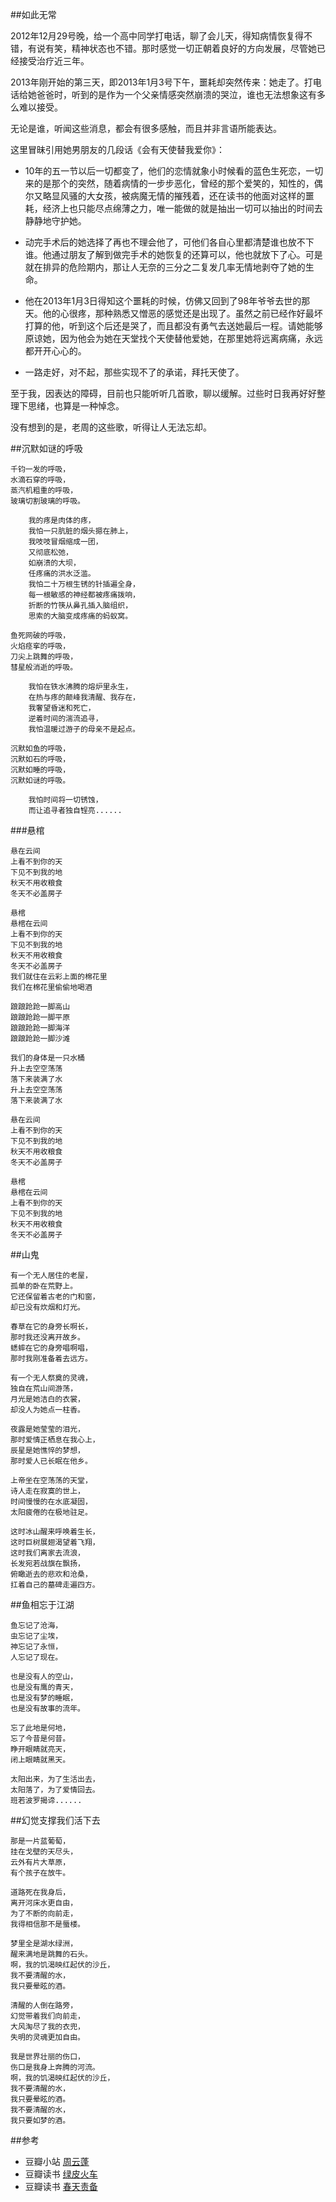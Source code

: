 ##如此无常

2012年12月29号晚，给一个高中同学打电话，聊了会儿天，得知病情恢复得不错，有说有笑，精神状态也不错。那时感觉一切正朝着良好的方向发展，尽管她已经接受治疗近三年。

2013年刚开始的第三天，即2013年1月3号下午，噩耗却突然传来：她走了。打电话给她爸爸时，听到的是作为一个父亲情感突然崩溃的哭泣，谁也无法想象这有多么难以接受。

无论是谁，听闻这些消息，都会有很多感触，而且并非言语所能表达。

这里冒昧引用她男朋友的几段话《会有天使替我爱你》：

* 10年的五一节以后一切都变了，他们的恋情就象小时候看的蓝色生死恋，一切来的是那个的突然，随着病情的一步步恶化，曾经的那个爱笑的，知性的，偶尔又略显风骚的大女孩，被病魔无情的摧残着，还在读书的他面对这样的噩耗，经济上也只能尽点绵薄之力，唯一能做的就是抽出一切可以抽出的时间去静静地守护她。
   
* 动完手术后的她选择了再也不理会他了，可他们各自心里都清楚谁也放不下谁。他通过朋友了解到做完手术的她恢复的还算可以，他也就放下了心。可是就在排异的危险期内，那让人无奈的三分之二复发几率无情地剥夺了她的生命。
       
* 他在2013年1月3日得知这个噩耗的时候，仿佛又回到了98年爷爷去世的那天。他的心很疼，那种熟悉又憎恶的感觉还是出现了。虽然之前已经作好最坏打算的他，听到这个后还是哭了，而且都没有勇气去送她最后一程。请她能够原谅她，因为他会为她在天堂找个天使替他爱她，在那里她将远离病痛，永远都开开心心的。

* 一路走好，对不起，那些实现不了的承诺，拜托天使了。
	
至于我，因表达的障碍，目前也只能听听几首歌，聊以缓解。过些时日我再好好整理下思绪，也算是一种悼念。

没有想到的是，老周的这些歌，听得让人无法忘却。

##沉默如谜的呼吸

	千钧一发的呼吸， 
	水滴石穿的呼吸， 
	蒸汽机粗重的呼吸， 
	玻璃切割玻璃的呼吸。 
	 
		我的疼是肉体的疼， 
		我怕一只肮脏的烟头摁在肺上， 
		我吱吱冒烟缩成一团， 
		又彻底松弛， 
		如崩溃的大坝， 
		任疼痛的洪水泛滥。 
		我怕二十万根生锈的针插遍全身， 
		每一根敏感的神经都被疼痛拨响， 
		折断的竹筷从鼻孔插入脑组织， 
		思索的大脑变成疼痛的蚂蚁窝。
	 
	鱼死网破的呼吸， 
	火焰痉挛的呼吸， 
	刀尖上跳舞的呼吸， 
	彗星般消逝的呼吸。 
	 
		我怕在铁水沸腾的熔炉里永生， 
		在热与疼的颠峰我清醒、我存在， 
		我奢望昏迷和死亡， 
		逆着时间的湍流追寻， 
		我怕温暖过游子的母亲不是起点。
	 
	沉默如鱼的呼吸， 
	沉默如石的呼吸， 
	沉默如睡的呼吸， 
	沉默如谜的呼吸。 
	 
		我怕时间将一切锈蚀， 
		而让追寻者独自锃亮......
	
###悬棺

	悬在云间
	上看不到你的天
	下见不到我的地
	秋天不用收粮食
	冬天不必盖房子

	悬棺
	悬棺在云间
	上看不到你的天
	下见不到我的地
	秋天不用收粮食
	冬天不必盖房子
	我们就住在云彩上面的棉花里
	我们在棉花里偷偷地喝酒

	踉踉跄跄一脚高山
	踉踉跄跄一脚平原
	踉踉跄跄一脚海洋
	踉踉跄跄一脚沙滩

	我们的身体是一只水桶
	升上去空空荡荡
	落下来装满了水
	升上去空空荡荡
	落下来装满了水

	悬在云间
	上看不到你的天
	下见不到我的地
	秋天不用收粮食
	冬天不必盖房子

	悬棺
	悬棺在云间
	上看不到你的天
	下见不到我的地
	秋天不用收粮食
	冬天不必盖房子


##山鬼

	有一个无人居住的老屋， 
	孤单的卧在荒野上。 
	它还保留着古老的门和窗， 
	却已没有炊烟和灯光。 

	春草在它的身旁长啊长， 
	那时我还没离开故乡。 
	蟋蟀在它的身旁唱啊唱， 
	那时我刚准备着去远方。 

	有一个无人祭奠的灵魂， 
	独自在荒山间游荡， 
	月光是她洁白的衣裳， 
	却没人为她点一柱香。 

	夜露是她莹莹的泪光， 
	那时爱情正栖息在我心上， 
	辰星是她憔悴的梦想， 
	那时爱人已长眠在他乡。 

	上帝坐在空荡荡的天堂， 
	诗人走在寂寞的世上， 
	时间慢慢的在水底凝固， 
	太阳疲倦的在极地驻足。 

	这时冰山醒来呼唤着生长， 
	这时巨树展翅渴望着飞翔， 
	这时我们离家去流浪， 
	长发宛若战旗在飘扬， 
	俯瞰逝去的悲欢和沧桑， 
	扛着自己的墓碑走遍四方。 


##鱼相忘于江湖

	鱼忘记了沧海， 
	虫忘记了尘埃， 
	神忘记了永恒， 
	人忘记了现在。 

	也是没有人的空山， 
	也是没有鹰的青天， 
	也是没有梦的睡眠， 
	也是没有故事的流年。 

	忘了此地是何地， 
	忘了今昔是何昔。 
	睁开眼睛就亮天， 
	闭上眼睛就黑天。 

	太阳出来，为了生活出去， 
	太阳落了，为了爱情回去。 
	班若波罗揭谛......

##幻觉支撑我们活下去

	那是一片蓝葡萄， 
	挂在戈壁的天尽头， 
	云外有片大草原， 
	有个孩子在放牛。 

	道路死在我身后， 
	离开河床水更自由， 
	为了不断的向前走， 
	我得相信那不是蜃楼。
 
	梦里全是湖水绿洲， 
	醒来满地是跳舞的石头。 
	啊，我的饥渴映红起伏的沙丘， 
	我不要清醒的水， 
	我只要晕眩的酒。 

	清醒的人倒在路旁， 
	幻觉带着我们向前走， 
	大风淘尽了我的衣兜， 
	失明的灵魂更加自由。
 
	我是世界壮丽的伤口， 
	伤口是我身上奔腾的河流。 
	啊，我的饥渴映红起伏的沙丘， 
	我不要清醒的水， 
	我只要晕眩的酒。 
	我不要清醒的水， 
	我只要如梦的酒。 

##参考

* 豆瓣小站  [周云蓬](http://site.douban.com/zhouyunpeng/room/418171/)
* 豆瓣读书  [绿皮火车](http://book.douban.com/subject/10743137/)
* 豆瓣读书  [春天责备](http://book.douban.com/subject/5333599/)
